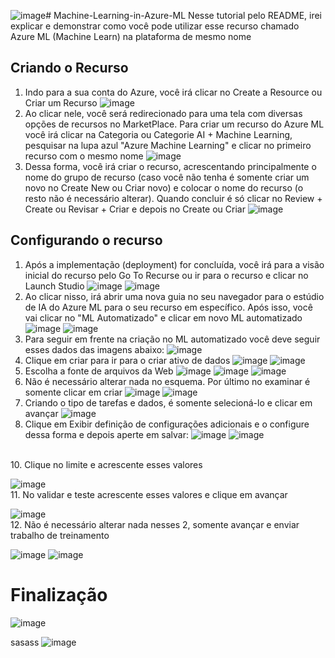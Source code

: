 ![image](https://github.com/GustavoPereira-Dev/Machine-Learning-in-Azure-ML/assets/108029506/8e7e720c-5a2b-45df-b420-01770398429c)# Machine-Learning-in-Azure-ML
Nesse tutorial pelo README, irei explicar e demonstrar como você pode utilizar esse recurso chamado Azure ML (Machine Learn) na plataforma de mesmo nome

## Criando o Recurso
1. Indo para a sua conta do Azure, você irá clicar no Create a Resource ou Criar um Recurso
![image](https://github.com/GustavoPereira-Dev/Machine-Learning-in-Azure-ML/assets/108029506/8bf85a36-1b9e-4b55-b2bb-3c0bd6b6d74d)
2. Ao clicar nele, você será redirecionado para uma tela com diversas opções de recursos no MarketPlace. Para criar um recurso do Azure ML você irá clicar na Categoria ou Categorie AI + Machine Learning, pesquisar na lupa azul "Azure Machine Learning" e clicar no primeiro recurso com o mesmo nome
![image](https://github.com/GustavoPereira-Dev/Machine-Learning-in-Azure-ML/assets/108029506/37e3c218-20e4-4877-af84-45707ebe0c49)
3. Dessa forma, você irá criar o recurso, acrescentando principalmente o nome do grupo de recurso (caso você não tenha é somente criar um novo no Create New ou Criar novo) e colocar o nome do recurso (o resto não é necessário alterar). Quando concluir é só clicar no Review + Create ou Revisar + Criar e depois no Create ou Criar
![image](https://github.com/GustavoPereira-Dev/Machine-Learning-in-Azure-ML/assets/108029506/855b76ef-7b3f-4e5e-a40b-1d6b4a998bf8)

## Configurando o recurso
1. Após a implementação (deployment) for concluída, você irá para a visão inicial do recurso pelo Go To Recurse ou ir para o recurso e clicar no Launch Studio
![image](https://github.com/GustavoPereira-Dev/Machine-Learning-in-Azure-ML/assets/108029506/e88ba9b1-5ca7-44ac-bf35-61c2e5e66a96)
![image](https://github.com/GustavoPereira-Dev/Machine-Learning-in-Azure-ML/assets/108029506/813890ad-1874-4030-94b1-786750bb0799)
2. Ao clicar nisso, irá abrir uma nova guia no seu navegador para o estúdio de IA do Azure ML para o seu recurso em específico. Após isso, você vai clicar no "ML Automatizado" e clicar em novo ML automatizado
![image](https://github.com/GustavoPereira-Dev/Machine-Learning-in-Azure-ML/assets/108029506/21c54194-7645-4c33-87b8-aff97449655b)
![image](https://github.com/GustavoPereira-Dev/Machine-Learning-in-Azure-ML/assets/108029506/9411f926-cc85-4093-b5a4-f6d57833fe1b)
3. Para seguir em frente na criação no ML automatizado você deve seguir esses dados das imagens abaixo:
![image](https://github.com/GustavoPereira-Dev/Machine-Learning-in-Azure-ML/assets/108029506/4ff6281b-5ad6-4cc4-892d-597de3cd5506)
4. Clique em criar para ir para o criar ativo de dados
![image](https://github.com/GustavoPereira-Dev/Machine-Learning-in-Azure-ML/assets/108029506/bfb76141-6fbf-401d-b06b-197f826b33c4)
![image](https://github.com/GustavoPereira-Dev/Machine-Learning-in-Azure-ML/assets/108029506/6dd9702d-834a-4d3d-9e50-54f5767d869d)
5. Escolha a fonte de arquivos da Web
![image](https://github.com/GustavoPereira-Dev/Machine-Learning-in-Azure-ML/assets/108029506/35c95940-19a7-40a9-a845-f341a88af283)
![image](https://github.com/GustavoPereira-Dev/Machine-Learning-in-Azure-ML/assets/108029506/5fb510e9-dfd1-4bea-b541-09d4419ed24a)
![image](https://github.com/GustavoPereira-Dev/Machine-Learning-in-Azure-ML/assets/108029506/436bef68-b181-4af1-8b36-eee5c86d438f)
6. Não é necessário alterar nada no esquema. Por último no examinar é somente clicar em criar
![image](https://github.com/GustavoPereira-Dev/Machine-Learning-in-Azure-ML/assets/108029506/d6cc7423-8585-418c-a17d-a939c7b70f41)
![image](https://github.com/GustavoPereira-Dev/Machine-Learning-in-Azure-ML/assets/108029506/111dff95-04e4-4557-bbed-7ae7a5bf9cf6)
7. Criando o tipo de tarefas e dados, é somente selecioná-lo e clicar em avançar
![image](https://github.com/GustavoPereira-Dev/Machine-Learning-in-Azure-ML/assets/108029506/0fd05322-04c4-410d-9c85-6863b1e78abd)
8. Clique em Exibir definição de configurações adicionais e o configure dessa forma e depois aperte em salvar: 
![image](https://github.com/GustavoPereira-Dev/Machine-Learning-in-Azure-ML/assets/108029506/5a3e26b1-6f13-438c-9ec6-abaff3686003)
![image](https://github.com/GustavoPereira-Dev/Machine-Learning-in-Azure-ML/assets/108029506/1de7deee-152c-4160-8c1b-bfa79ce86a54)
</br>
10. Clique no limite e acrescente esses valores

![image](https://github.com/GustavoPereira-Dev/Machine-Learning-in-Azure-ML/assets/108029506/8c3318eb-4992-44ce-979b-10538079395b)
</br>
11. No validar e teste acrescente esses valores e clique em avançar

![image](https://github.com/GustavoPereira-Dev/Machine-Learning-in-Azure-ML/assets/108029506/98fc96d4-6a2d-4404-8041-bc4a1a8c4bef)
</br>
12. Não é necessário alterar nada nesses 2, somente avançar e enviar trabalho de treinamento

![image](https://github.com/GustavoPereira-Dev/Machine-Learning-in-Azure-ML/assets/108029506/51a3ec04-d124-4dc0-afec-873beb1653cf)
![image](https://github.com/GustavoPereira-Dev/Machine-Learning-in-Azure-ML/assets/108029506/b23dd82a-00de-45c5-82fb-1f212b2664bd)

# Finalização
![image](https://github.com/GustavoPereira-Dev/Machine-Learning-in-Azure-ML/assets/108029506/f6cc0efb-dc66-4f99-9c46-76224e69319d)

sasass
![image](https://github.com/GustavoPereira-Dev/Machine-Learning-in-Azure-ML/assets/108029506/9bdd6ee5-e02c-411c-afff-641e25921559)

